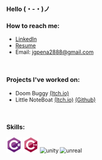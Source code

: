 ### Hello (・-・)ノ

### How to reach me:
* [LinkedIn](https://www.linkedin.com/in/joseph-pena-5949411ba/)
* [Resume](https://resume.creddle.io/resume/8jbd37dofvq)
* Email: jgpena2888@gmail.com

<br/>

### Projects I've worked on:
* Doom Buggy [(Itch.io)](https://doombuggy.itch.io/doom-buggy)
* Little NoteBoat [(Itch.io)](https://chicory-games.itch.io/little-noteboat) [(Github)](https://github.com/lucasCampCode/A-Little-Noteboat)

<br/>

### Skills:
<p align="left">
<img src="https://raw.githubusercontent.com/devicons/devicon/master/icons/csharp/csharp-original.svg" alt="csharp" width="40" height="40"/>
</a>
<img src="https://raw.githubusercontent.com/devicons/devicon/master/icons/cplusplus/cplusplus-original.svg" alt="cplusplus" width="40" height="40"/>
</a>
<img src="https://www.vectorlogo.zone/logos/unity3d/unity3d-icon.svg" alt="unity" width="40" height="40"/>
</a>
<img src="https://raw.githubusercontent.com/kenangundogan/fontisto/036b7eca71aab1bef8e6a0518f7329f13ed62f6b/icons/svg/brand/unreal-engine.svg" alt="unreal" width="40" height="40"/>
</a>
</p>

<!--
- 🔭 I’m currently working on ...

